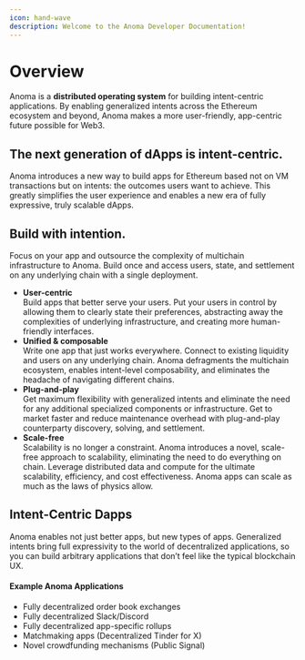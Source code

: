 ```yaml
---
icon: hand-wave
description: Welcome to the Anoma Developer Documentation!
---
```


# Overview

Anoma is a **distributed operating system** for building intent-centric applications. By enabling generalized intents across the Ethereum ecosystem and beyond, Anoma makes a more user-friendly, app-centric future possible for Web3.

## The next generation of dApps is intent-centric.

Anoma introduces a new way to build apps for Ethereum based not on VM transactions but on intents: the outcomes users want to achieve. This greatly simplifies the user experience and enables a new era of fully expressive, truly scalable dApps.

## Build with intention.

Focus on your app and outsource the complexity of multichain infrastructure to Anoma. Build once and access users, state, and settlement on any underlying chain with a single deployment.

* **User-centric**\
  Build apps that better serve your users. Put your users in control by allowing them to clearly state their preferences, abstracting away the complexities of underlying infrastructure, and creating more human-friendly interfaces.
* **Unified & composable**\
  Write one app that just works everywhere. Connect to existing liquidity and users on any underlying chain. Anoma defragments the multichain ecosystem, enables intent-level composability, and eliminates the headache of navigating different chains.&#x20;
* **Plug-and-play**\
  Get maximum flexibility with generalized intents and eliminate the need for any additional specialized components or infrastructure. Get to market faster and reduce maintenance overhead with plug-and-play counterparty discovery, solving, and settlement.
* **Scale-free**\
  Scalability is no longer a constraint. Anoma introduces a novel, scale-free approach to scalability, eliminating the need to do everything on chain. Leverage distributed data and compute for the ultimate scalability, efficiency, and cost effectiveness. Anoma apps can scale as much as the laws of physics allow.

## Intent-Centric Dapps

Anoma enables not just better apps, but new types of apps. Generalized intents bring full expressivity to the world of decentralized applications, so you can build arbitrary applications that don’t feel like the typical blockchain UX.

#### Example Anoma Applications

* Fully decentralized order book exchanges
* Fully decentralized Slack/Discord&#x20;
* Fully decentralized app-specific rollups&#x20;
* Matchmaking apps (Decentralized Tinder for X)
* Novel crowdfunding mechanisms (Public Signal)

